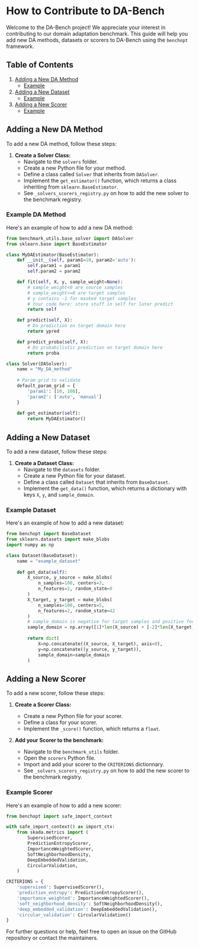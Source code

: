# How to Contribute to DA-Bench

Welcome to the DA-Bench project! We appreciate your interest in contributing to our domain adaptation benchmark. This guide will help you add new DA methods, datasets or scorers to DA-Bench using the `benchopt` framework.

## Table of Contents
1. [Adding a New DA Method](#adding-a-new-da-method)
    - [Example](#example-da-method)
2. [Adding a New Dataset](#adding-a-new-dataset)
    - [Example](#example-dataset)
3. [Adding a New Scorer](#adding-a-new-scorer)
    - [Example](#example-scorer)

## Adding a New DA Method

To add a new DA method, follow these steps:

1. **Create a Solver Class:**
   - Navigate to the `solvers` folder.
   - Create a new Python file for your method.
   - Define a class called `Solver` that inherits from `DASolver`.
   - Implement the `get_estimator()` function, which returns a class inheriting from `sklearn.BaseEstimator`.
   - See `_solvers_scorers_registry.py` on how to add the new solver to the benchmark registry. 

### Example DA Method

Here's an example of how to add a new DA method:

```python
from benchmark_utils.base_solver import DASolver
from sklearn.base import BaseEstimator

class MyDAEstimator(BaseEstimator):
    def __init__(self, param1=10, param2='auto'):
        self.param1 = param1
        self.param2 = param2

    def fit(self, X, y, sample_weight=None):
        # sample_weight<0 are source samples
        # sample_weight>=0 are target samples
        # y contains -1 for masked target samples
        # Your code here: store stuff in self for later predict
        return self

    def predict(self, X):
        # Do prediction on target domain here
        return ypred

    def predict_proba(self, X):
        # Do probabilistic prediction on target domain here
        return proba

class Solver(DASolver):
    name = "My_DA_method"
    
    # Param grid to validate
    default_param_grid = {
        'param1': [10, 100],
        'param2': ['auto', 'manual']
    }
    
    def get_estimator(self):
        return MyDAEstimator()
```

## Adding a New Dataset

To add a new dataset, follow these steps:

1. **Create a Dataset Class:**
   - Navigate to the `datasets` folder.
   - Create a new Python file for your dataset.
   - Define a class called `Dataset` that inherits from `BaseDataset`.
   - Implement the `get_data()` function, which returns a dictionary with keys `X`, `y`, and `sample_domain`.

### Example Dataset

Here's an example of how to add a new dataset:

```python
from benchopt import BaseDataset
from sklearn.datasets import make_blobs
import numpy as np

class Dataset(BaseDataset):
    name = "example_dataset"
    
    def get_data(self):
        X_source, y_source = make_blobs(
            n_samples=100, centers=3,
            n_features=2, random_state=0
        )
        X_target, y_target = make_blobs(
            n_samples=100, centers=5,
            n_features=2, random_state=42
        )
        # sample_domain is negative for target samples and positive for source
        sample_domain = np.array([1]*len(X_source) + [-2]*len(X_target))
        
        return dict(
            X=np.concatenate((X_source, X_target), axis=0),
            y=np.concatenate((y_source, y_target)),
            sample_domain=sample_domain
        )
```

## Adding a New Scorer

To add a new scorer, follow these steps:

1. **Create a Scorer Class:**
   - Create a new Python file for your scorer.
   - Define a class for your scorer.
   - Implement the `_score()` function, which returns a `float`.

2. **Add your Scorer to the benchmark:**
   - Navigate to the `benchmark_utils` folder.
   - Open the `scorers` Python file.
   - Import and add your scorer to the `CRITERIONS` dictionnary.
   - See `_solvers_scorers_registry.py` on how to add the new scorer to the benchmark registry. 

### Example Scorer

Here's an example of how to add a new scorer:

```python
from benchopt import safe_import_context

with safe_import_context() as import_ctx:
    from skada.metrics import (
        SupervisedScorer,
        PredictionEntropyScorer,
        ImportanceWeightedScorer,
        SoftNeighborhoodDensity,
        DeepEmbeddedValidation,
        CircularValidation,
    )

CRITERIONS = {
    'supervised': SupervisedScorer(),
    'prediction_entropy': PredictionEntropyScorer(),
    'importance_weighted': ImportanceWeightedScorer(),
    'soft_neighborhood_density': SoftNeighborhoodDensity(),
    'deep_embedded_validation': DeepEmbeddedValidation(),
    'circular_validation': CircularValidation()
}
```

For further questions or help, feel free to open an issue on the GitHub repository or contact the maintainers.